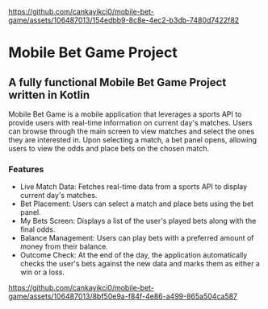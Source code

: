 
https://github.com/cankayikci0/mobile-bet-game/assets/106487013/154edbb9-8c8e-4ec2-b3db-7480d7422f82
# Mobile Bet Game Project

## A fully functional Mobile Bet Game Project written in Kotlin

Mobile Bet Game is a mobile application that leverages a sports API to provide users with real-time information on current day's matches. Users can browse through the main screen to view matches and select the ones they are interested in. Upon selecting a match, a bet panel opens, allowing users to view the odds and place bets on the chosen match.

### Features
* Live Match Data: Fetches real-time data from a sports API to display current day's matches.
* Bet Placement: Users can select a match and place bets using the bet panel.
* My Bets Screen: Displays a list of the user's played bets along with the final odds.
* Balance Management: Users can play bets with a preferred amount of money from their balance.
* Outcome Check: At the end of the day, the application automatically checks the user's bets against the new data and marks them as either a win or a loss.


https://github.com/cankayikci0/mobile-bet-game/assets/106487013/8bf50e9a-f84f-4e86-a499-865a504ca587

